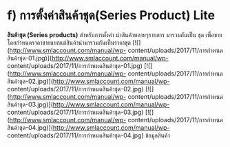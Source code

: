 # f)	การตั้งค่าสินค้าชุด(Series Product) Lite

**สินค้าชุด (Series products)** สำหรับการตั้งค่า นำสินค้าหลายๆรายการ
มารวมกันเป็น ชุด เพื่อขาย โดยกำหนดราคาขายแยกแต่สินค้านำมารวมกันเป็นราคาชุด
[![](http://www.smlaccount.com/manual/wp-
content/uploads/2017/11/การกำหนดสินค้าชุด-01.jpg)](http://www.smlaccount.com/manual/wp-
content/uploads/2017/11/การกำหนดสินค้าชุด-01.jpg)
[![](http://www.smlaccount.com/manual/wp-
content/uploads/2017/11/การกำหนดสินค้าชุด-02.jpg)](http://www.smlaccount.com/manual/wp-
content/uploads/2017/11/การกำหนดสินค้าชุด-02.jpg)
[![](http://www.smlaccount.com/manual/wp-
content/uploads/2017/11/การกำหนดสินค้าชุด-03.jpg)](http://www.smlaccount.com/manual/wp-
content/uploads/2017/11/การกำหนดสินค้าชุด-03.jpg)
[![](http://www.smlaccount.com/manual/wp-
content/uploads/2017/11/การกำหนดสินค้าชุด-04.jpg)](http://www.smlaccount.com/manual/wp-
content/uploads/2017/11/การกำหนดสินค้าชุด-04.jpg)   ข้อมูลสินค้า  

